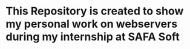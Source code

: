# This Repository is created to show my personal work on webservers during my internship at SAFA Soft
